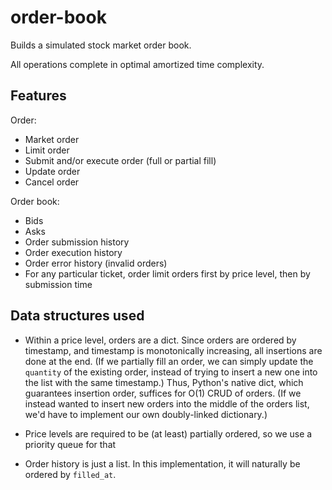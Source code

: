 # order-book

Builds a simulated stock market order book.

All operations complete in optimal amortized time complexity.

## Features

Order:
- Market order
- Limit order
- Submit and/or execute order (full or partial fill)
- Update order
- Cancel order

Order book:
- Bids
- Asks
- Order submission history
- Order execution history
- Order error history (invalid orders)
- For any particular ticket, order limit orders first by price level, then by submission time

## Data structures used

- Within a price level, orders are a dict. Since orders are ordered by timestamp, and timestamp is monotonically increasing, all insertions are done at the end. (If we partially fill an order, we can simply update the `quantity` of the existing order, instead of trying to insert a new one into the list with the same timestamp.) Thus, Python's native dict, which guarantees insertion order, suffices for O(1) CRUD of orders. (If we instead wanted to insert new orders into the middle of the orders list, we'd have to implement our own doubly-linked dictionary.)

- Price levels are required to be (at least) partially ordered, so we use a priority queue for that

- Order history is just a list. In this implementation, it will naturally be ordered by `filled_at`.